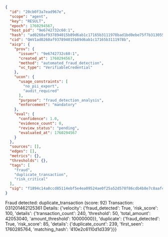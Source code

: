 ```json
{
  "id": "20cb0f3a7ead967e",
  "scope": "agent",
  "key": "RESULT",
  "epoch": 1760294567,
  "host_pid": "9e6742732c60:1",
  "hash": "ad0260af937894015b89d6ab1c17165b3111978bad1bd0ebe75f7b3130554074",
  "cid": "QmV1ad0260af937894015b89d6ab1c17165b3111978b",
  "aicp": {
    "prov": {
      "issuer": "9e6742732c60:1",
      "created_at": 1760294567,
      "method": "automated_fraud_detection",
      "vc_type": "VerifiableCredential"
    },
    "ucon": {
      "usage_constraints": [
        "no_pii_export",
        "audit_required"
      ],
      "purpose": "fraud_detection_analysis",
      "enforcement": "mandatory"
    },
    "eval": {
      "confidence": 1.0,
      "evidence_count": 0,
      "review_status": "pending",
      "evaluated_at": 1760294567
    }
  },
  "sources": [],
  "edges": [],
  "metrics": {},
  "thresholds": {},
  "tags": [
    "fraud",
    "duplicate_transaction",
    "risk_critical"
  ],
  "sig": "f1894c14a8ccd85114ebf5e4ea09524ae0f25a52d578f86cdb4b8e7c8aafc84c"
}
```

Fraud detected: duplicate_transaction (score: 92)
Transaction: 031201462125361
Details: {'velocity': {'fraud_detected': True, 'risk_score': 100, 'details': {'transaction_count': 240, 'threshold': 50, 'total_amount': 42053040, 'amount_threshold': 10000000}}, 'duplicate': {'fraud_detected': True, 'risk_score': 85, 'details': {'duplicate_count': 239, 'first_seen': 1760285764, 'matching_hash': '410e2c6110d1d339'}}}